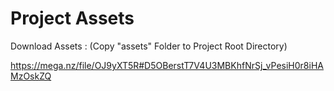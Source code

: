 # Project Assets

Download Assets :
(Copy "assets" Folder to Project Root Directory)

https://mega.nz/file/OJ9yXT5R#D5OBerstT7V4U3MBKhfNrSj_vPesiH0r8iHAMzOskZQ
